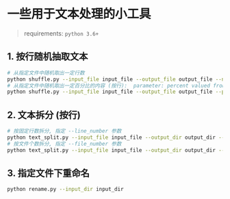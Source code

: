 # 一些用于文本处理的小工具

> requirements: `python 3.6+`

## 1. 按行随机抽取文本

```bash
# 从指定文件中随机取出一定行数
python shuffle.py --input_file input_file --output_file output_file --number line_number
# 从指定文件中随机取出一定百分比的内容 (按行):  parameter: percent valued from 0 to 1
python shuffle.py --input_file input_file --output_file output_file --percent percent
```

## 2. 文本拆分 (按行)

```bash
# 按固定行数拆分, 指定 --line_number 参数
python text_split.py --input_file input_file --output_dir output_dir --line_number line_number
# 按文件个数拆分, 指定 --file_number 参数
python text_split.py --input_file input_file --output_dir output_dir --file_number file_number
```

## 3. 指定文件下重命名

```bash
python rename.py --input_dir input_dir
```
